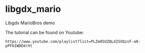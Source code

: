 # libgdx_mario
Libgdx MarioBros demo

The tutorial can be found on Youtube:

``` 
https://www.youtube.com/playlist?list=PLZm85UZQLd2SXQzsF-a0-pPF6IWDDdrXt
```

